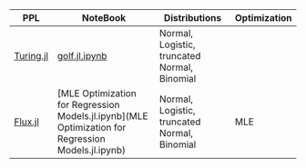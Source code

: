 
| PPL | NoteBook | Distributions | Optimization |
|-|-|-|-|
| [Turing.jl](https://turinglang.org/) | [golf.jl.ipynb](golf.jl.ipynb) | Normal, Logistic, truncated Normal, Binomial |  |
| [Flux.jl](https://fluxml.ai/Flux.jl/) | [MLE Optimization for Regression Models.jl.ipynb](MLE Optimization for Regression Models.jl.ipynb) | Normal, Logistic, truncated Normal, Binomial | MLE |
